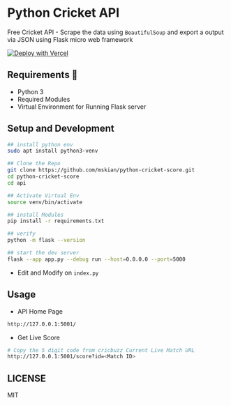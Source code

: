 # Python Cricket API

Free Cricket API - Scrape the data using `BeautifulSoup` and export a output via JSON using Flask micro web framework  

[![Deploy with Vercel](https://vercel.com/button)](https://vercel.com/new/clone?repository-url=https%3A%2F%2Fgithub.com%2Fmskian%2Fpython-cricket-score%2Ftree%2Fmain%2Fapi)  

## Requirements 📑

- Python 3
- Required Modules
- Virtual Environment for Running Flask server

## Setup and Development

```sh
## install python env
sudo apt install python3-venv

## Clone the Repo
git clone https://github.com/mskian/python-cricket-score.git
cd python-cricket-score
cd api

## Activate Virtual Env
source venv/bin/activate

## install Modules
pip install -r requirements.txt

## verify
python -m flask --version

## start the dev server 
flask --app app.py --debug run --host=0.0.0.0 --port=5000
```

- Edit and Modify on `index.py`

## Usage

- API Home Page

```sh
http://127.0.0.1:5001/
```

- Get Live Score

```sh
# Copy the 5 digit code from cricbuzz Current Live Match URL 
http://127.0.0.1:5001/score?id=<Match ID>
```

## LICENSE

MIT
